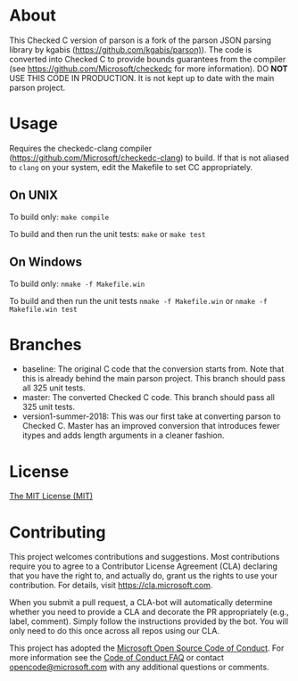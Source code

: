 # About

This Checked C version of parson is a fork of the parson JSON parsing library by kgabis (<https://github.com/kgabis/parson)>).
The code is converted into Checked C to provide bounds guarantees from the compiler (see <https://github.com/Microsoft/checkedc> for more information).
DO **NOT** USE THIS CODE IN PRODUCTION. It is not kept up to date with the main parson project.

# Usage

Requires the checkedc-clang compiler (<https://github.com/Microsoft/checkedc-clang>) to build.
If that is not aliased to `clang` on your system, edit the Makefile to set CC appropriately.

## On UNIX

To build only: `make compile`

To build and then run the unit tests: `make` or `make test`

## On Windows

To build only: `nmake -f Makefile.win`

To build and then run the unit tests `nmake -f Makefile.win` or `nmake -f Makefile.win test`

# Branches

- baseline: The original C code that the conversion starts from. Note that this is already behind the main parson project.
This branch should pass all 325 unit tests.
- master: The converted Checked C code. This branch should pass all 325 unit tests.
- version1-summer-2018: This was our first take at converting parson to Checked C.  Master has an improved conversion that
  introduces fewer itypes and adds length arguments in a cleaner fashion.

# License

[The MIT License (MIT)](http://opensource.org/licenses/mit-license.php)

# Contributing

This project welcomes contributions and suggestions.  Most contributions require you to agree to a Contributor License Agreement (CLA) declaring
that you have the right to, and actually do, grant us the rights to use your contribution. For details, visit <https://cla.microsoft.com>.

When you submit a pull request, a CLA-bot will automatically determine whether you need to provide a CLA and decorate the PR appropriately (e.g., label, comment).
Simply follow the instructions provided by the bot. You will only need to do this once across all repos using our CLA.

This project has adopted the [Microsoft Open Source Code of Conduct](https://opensource.microsoft.com/codeofconduct/).
For more information see the [Code of Conduct FAQ](https://opensource.microsoft.com/codeofconduct/faq/) or
contact [opencode@microsoft.com](mailto:opencode@microsoft.com) with any additional questions or comments.
